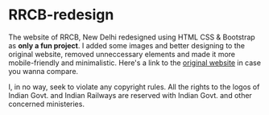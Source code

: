 # RRCB-redesign

The website of RRCB, New Delhi redesigned using HTML CSS & Bootstrap as **only a fun project**. 
I added some images and better designing to the original website, removed unneccessary elements and made it more mobile-friendly and minimalistic.
Here's a link to the <a href="https://rrcb.gov.in/">original website</a> in case you wanna compare.

I, in no way, seek to violate any copyright rules. All the rights to the logos of Indian Govt. and Indian Railways are reserved with Indian Govt. and other concerned ministeries.
